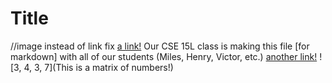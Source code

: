 # Title
//image instead of link fix
[a link!](https://something.com)
Our CSE 15L class is making this file [for markdown] with all of our students (Miles, Henry, Victor, etc.)
[another link!](some-page.html)
![3, 4, 3, 7](This is a matrix of numbers!)